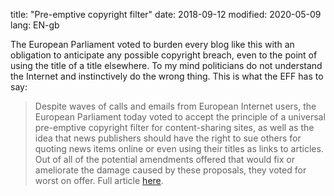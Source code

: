 title: "Pre-emptive copyright filter"
date: 2018-09-12
modified: 2020-05-09
lang: EN-gb

The European Parliament voted to burden every blog like this with an obligation to anticipate any possible copyright breach, even to the point of using the title of a title elsewhere.
To my mind politicians do not understand the Internet and instinctively do the wrong thing. 
This is what the EFF has to say:
> Despite waves of calls and emails from European Internet users, the European Parliament today voted to accept the principle of a universal pre-emptive copyright filter for content-sharing sites, as well as the idea that news publishers should have the right to sue others for quoting news items online  or even using their titles as links to articles. Out of all of the potential amendments offered that would fix or ameliorate the damage caused by these proposals, they voted for worst on offer.
Full article 
[here](https://www.eff.org/deeplinks/2018/09/new-copyright-powers-new-terrorist-content-regulations-grim-day-digital-rights).

